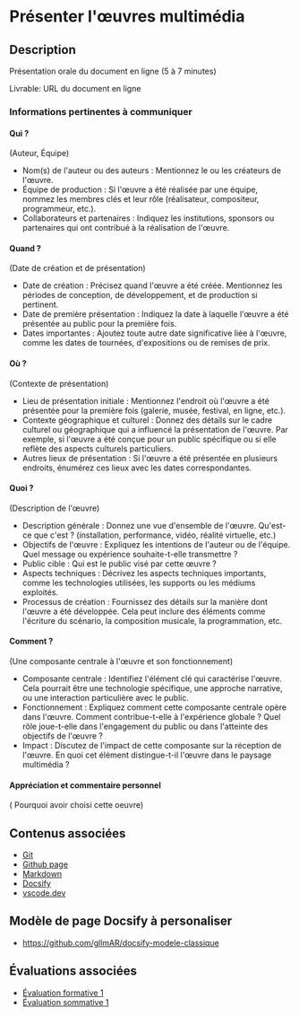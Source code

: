 # Présenter l'œuvres multimédia

## Description

Présentation orale du document en ligne (5 à 7 minutes)

Livrable: URL du document en ligne 


### Informations pertinentes à communiquer

#### Qui ?

(Auteur, Équipe)

* Nom(s) de l'auteur ou des auteurs : Mentionnez le ou les créateurs de l'œuvre.
* Équipe de production : Si l'œuvre a été réalisée par une équipe, nommez les membres clés et leur rôle (réalisateur, compositeur, programmeur, etc.).
* Collaborateurs et partenaires : Indiquez les institutions, sponsors ou partenaires qui ont contribué à la réalisation de l'œuvre.

#### Quand ?

(Date de création et de présentation)

* Date de création : Précisez quand l'œuvre a été créée. Mentionnez les périodes de conception, de développement, et de production si pertinent.
* Date de première présentation : Indiquez la date à laquelle l'œuvre a été présentée au public pour la première fois.
* Dates importantes : Ajoutez toute autre date significative liée à l'œuvre, comme les dates de tournées, d'expositions ou de remises de prix.

#### Où ?

(Contexte de présentation)

* Lieu de présentation initiale : Mentionnez l'endroit où l'œuvre a été présentée pour la première fois (galerie, musée, festival, en ligne, etc.).
* Contexte géographique et culturel : Donnez des détails sur le cadre culturel ou géographique qui a influencé la présentation de l'œuvre. Par exemple, si l'œuvre a été conçue pour un public spécifique ou si elle reflète des aspects culturels particuliers.
* Autres lieux de présentation : Si l'œuvre a été présentée en plusieurs endroits, énumérez ces lieux avec les dates correspondantes.

#### Quoi ?

(Description de l'œuvre)

* Description générale : Donnez une vue d'ensemble de l'œuvre. Qu'est-ce que c'est ? (installation, performance, vidéo, réalité virtuelle, etc.)
* Objectifs de l'œuvre : Expliquez les intentions de l'auteur ou de l'équipe. Quel message ou expérience souhaite-t-elle transmettre ?
* Public cible : Qui est le public visé par cette œuvre ?
* Aspects techniques : Décrivez les aspects techniques importants, comme les technologies utilisées, les supports ou les médiums exploités.
* Processus de création : Fournissez des détails sur la manière dont l'œuvre a été développée. Cela peut inclure des éléments comme l'écriture du scénario, la composition musicale, la programmation, etc.

#### Comment ?

(Une composante centrale à l'œuvre et son fonctionnement)

* Composante centrale : Identifiez l'élément clé qui caractérise l'œuvre. Cela pourrait être une technologie spécifique, une approche narrative, ou une interaction particulière avec le public.
* Fonctionnement : Expliquez comment cette composante centrale opère dans l'œuvre. Comment contribue-t-elle à l'expérience globale ? Quel rôle joue-t-elle dans l'engagement du public ou dans l'atteinte des objectifs de l'œuvre ?
* Impact : Discutez de l'impact de cette composante sur la réception de l'œuvre. En quoi cet élément distingue-t-il l'œuvre dans le paysage multimédia ?

#### Appréciation et commentaire personnel 

( Pourquoi avoir choisi cette oeuvre) 

## Contenus associées

* [Git](/contenus/git/)
* [Github page](/contenus/github/pages/)
* [Markdown](/contenus/markdown/)
* [Docsify](/contenus/docsify/)
* [vscode.dev](/contenus/vscodeDev/)

## Modèle de page Docsify à personaliser

* https://github.com/gllmAR/docsify-modele-classique

## Évaluations associées

* [Évaluation formative 1](/evaluations/?id=ef-1)
* [Évaluation sommative 1](/evaluations/?id=es-1)

